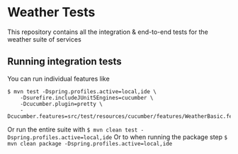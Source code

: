 # Weather Tests
This repository contains all the integration & end-to-end tests for the weather suite of services

## Running integration tests
You can run individual features like
```
$ mvn test -Dspring.profiles.active=local,ide \
    -Dsurefire.includeJUnit5Engines=cucumber \
    -Dcucumber.plugin=pretty \
    -Dcucumber.features=src/test/resources/cucumber/features/WeatherBasic.feature
```
Or run the entire suite with
```$ mvn clean test -Dspring.profiles.active=local,ide```
Or to when running the package step
```$ mvn clean package -Dspring.profiles.active=local,ide```